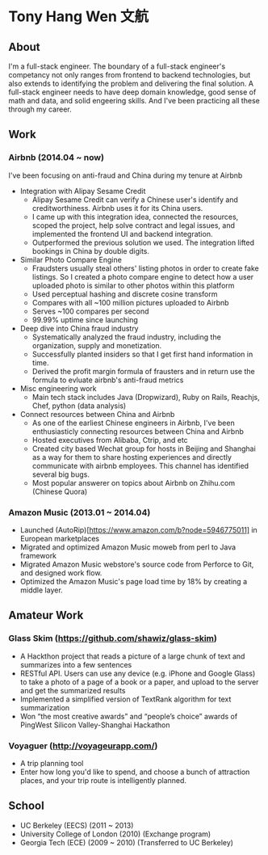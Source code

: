 # Tony Hang Wen 文航
## About
I'm a full-stack engineer. The boundary of a full-stack engineer's competancy not only ranges from frontend to backend technologies, but also extends to identifying the problem and delivering the final solution. A full-stack engineer needs to have deep domain knowledge, good sense of math and data, and solid engeering skills. And I've been practicing all these through my career.

## Work
### Airbnb (2014.04 ~ now)
I've been focusing on anti-fraud and China during my tenure at Airbnb
* Integration with Alipay Sesame Credit
  * Alipay Sesame Credit can verify a Chinese user's identify and creditworthiness. Airbnb uses it for its China users.
  * I came up with this integration idea, connected the resources, scoped the project, help solve contract and legal issues, and implemented the frontend UI and backend integration.
  * Outperformed the previous solution we used. The integration lifted bookings in China by double digits.
* Similar Photo Compare Engine
  * Fraudsters usually steal others' listing photos in order to create fake listings. So I created a photo compare engine to detect how a user uploaded photo is similar to other photos within this platform
  * Used perceptual hashing and discrete cosine transform
  * Compares with all ~100 million pictures uploaded to Airbnb
  * Serves ~100 compares per second
  * 99.99% uptime since launching
* Deep dive into China fraud industry
  * Systematically analyzed the fraud industry, including the organization, supply and monetization.
  * Successfully planted insiders so that I get first hand information in time.
  * Derived the profit margin formula of frausters and in return use the formula to evluate airbnb's anti-fraud metrics
* Misc engineering work
  * Main tech stack includes Java (Dropwizard), Ruby on Rails, Reachjs, Chef, python (data analysis)
* Connect resources between China and Airbnb
  * As one of the earliest Chinese engineers in Airbnb, I've been enthusiasticly connecting resources between China and Airbnb
  * Hosted executives from Alibaba, Ctrip, and etc
  * Created city based Wechat group for hosts in Beijing and Shanghai as a way for them to share hosting experiences and directly communicate with airbnb employees. This channel has identified several big bugs.
  * Most popular answerer on topics about Airbnb on Zhihu.com (Chinese Quora)

### Amazon Music (2013.01 ~ 2014.04)
* Launched (AutoRip)[https://www.amazon.com/b?node=5946775011] in European marketplaces
* Migrated and optimized Amazon Music moweb from perl to Java framework
* Migrated Amazon Music webstore's source code from Perforce to Git, and designed work flow.
* Optimized the Amazon Music's page load time by 18% by creating a middle layer.

## Amateur Work
### Glass Skim (https://github.com/shawiz/glass-skim)
* A Hackthon project that reads a picture of a large chunk of text and summarizes into a few sentences
* RESTful API. Users can use any device (e.g. iPhone and Google Glass) to take a photo of a page of a book or a paper, and upload to the server and get the summarized results
* Implemented a simplified version of TextRank algorithm for text summarization
* Won “the most creative awards” and “people’s choice” awards of PingWest Silicon Valley-Shanghai Hackathon

### Voyaguer (http://voyageurapp.com/)
* A trip planning tool
* Enter how long you'd like to spend, and choose a bunch of attraction places, and your trip route is intelligently planned.

## School
* UC Berkeley (EECS) (2011 ~ 2013)
* University College of London (2010) (Exchange program)
* Georgia Tech (ECE) (2009 ~ 2010) (Transferred to UC Berkeley)
